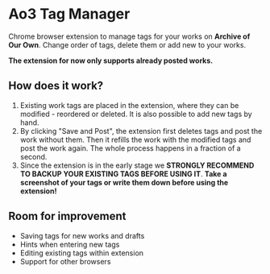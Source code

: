 # Ao3 Tag Manager
Chrome browser extension to manage tags for your works on **Archive of Our Own**. Change order of tags, delete them or add new to your works. 

**The extension for now only supports already posted works.**

## How does it work?
 1. Existing work tags are placed in the extension, where they can be modified - reordered or deleted. It is also possible to add new tags by hand.
 3. By clicking "Save and Post", the extension first deletes tags and post the work without them. Then it refills the work with the modified tags and post the work again. The whole process happens in a fraction of a second. 
4. Since the extension is in the early stage we **STRONGLY RECOMMEND TO BACKUP YOUR EXISTING TAGS BEFORE USING IT**. 
**Take a screenshot of your tags or write them down before using the extension!** 

## Room for improvement
 - Saving tags for new works and drafts
 - Hints when entering new tags
 - Editing existing tags within extension
 - Support for other browsers
